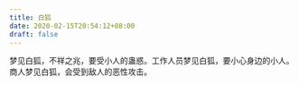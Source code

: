 ```yaml
---
title: 白狐
date: 2020-02-15T20:54:12+08:00
draft: false
---
```


梦见白狐，不祥之兆，要受小人的蛊惑。工作人员梦见白狐，要小心身边的小人。商人梦见白狐，会受到敌人的恶性攻击。